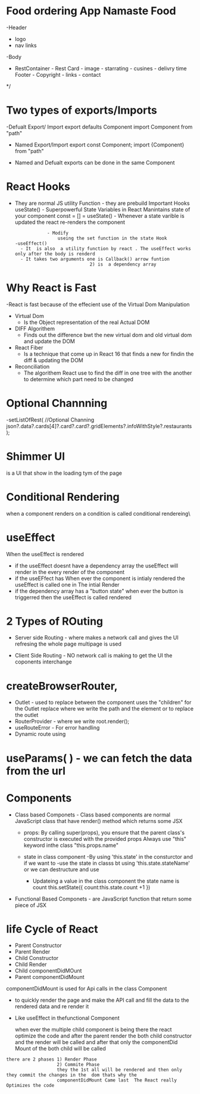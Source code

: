 # Food ordering App Namaste Food

-Header

- logo
- nav links

-Body

- RestContainer - Rest Card - image - starrating - cusines - delivry time
  Footer - Copyright - links - contact

\*/

# Two types of exports/Imports

-Defualt Export/ Import
export defaults Component
import Component from "path"

- Named Export/Import
  export const Component;
  import {Component} from "path"

- Named and Defualt exports can be done in the same Component

# React Hooks

- They are normal JS utility Function - they are prebuild
  Important Hooks
  useState() - Superpowerful State Variables in React
  Manintains state of your component
  const = [] = useState() - Whenever a state varible is updated the react re-renders the component

                  - Modify
                      useing the set function in the state Hook
      -useEffect()
        - It  is also  a utility function by react . The useEffect works only after the body is renderd
        - It takes two arguments one is Callback() arrow funtion
                                  2) is  a dependency array

# Why React is Fast

-React is fast because of the effecient use of the Virtual Dom Manipulation

- Virtual Dom
  - Is the Object representation of the real Actual DOM
- DIFF Algorithem
  - Finds out the difference bwt the new virtual dom and old virtual dom and update the DOM
- React Fiber
  - Is a technique that come up in React 16 that finds a new for findin the diff & updating the DOM
- Reconciliation
  - The algorithem React use to find the diff in one tree with the another to determine which part need to be changed

# Optional Channning

-setListOfRest(
//Optional Channing
json?.data?.cards[4]?.card?.card?.gridElements?.infoWithStyle?.restaurants
);

# Shimmer UI

is a UI that show in the loading tym of the page

# Conditional Rendering

when a component renders on a condition is called conditional rendereing\

# useEffect

When the useEffect is rendered

- if the useEffect doesnt have a dependency array the useEffect will render in the every render of the component
- if the useEFfect has When ever the component is intialy rendered the useEffect is called one in The intial Render
- if the dependency array has a "button state" when ever the button is triggerred then the useEffect is called rendered

# 2 Types of ROuting

- Server side Routing - where makes a network call and gives the UI refresing the whole page multipage is used

- Client Side Routing - NO network call is making to get the UI the coponents interchange

# createBrowserRouter,

- Outlet - used to replace between the component uses the "children" for the Outlet replace where we write the path and the element or to replace the outlet
- RouterProvider - where we write
  root.render(<RouterProvider router={appRouter} />);
- useRouteError - For error handling
- Dynamic route using

# useParams( ) - we can fetch the data from the url

# Components

- Class based Componets - Class based components are normal JavaScript class that have render() method which returns some JSX

  - props:
    By calling super(props), you ensure that the parent class's constructor is executed with the provided props
    Always use "this" keyword inthe class "this.props.name"

  - state in class component
    -By using 'this.state' in the consturctor and if we want to
    -use the state in classs
    bt using 'this.state.stateName' or we can destructure and use
    - Updateing a value in the class component the state name is count
      this.setState({
      count:this.state.count +1
      })

- Functional Based Componets - are JavaScript function that return some piece of JSX

# life Cycle of React

- Parent Constructor
- Parent Render
- Child Constructor
- Child Render
- Child componentDidMOunt
- Parent componentDidMount

componentDidMount is used for Api calls in the class Component
- to quickly render the page and make the API call and fill the data to the rendered data and re render it 
- Like useEffect in thefunctional Component

  when ever the multiple child component is being there the react optimize the code and 
    after the parent render the both child constructor and the render will be called and after that only the
    componentDid Mount of the both child will be called
<!--     
    - Parent Constructor
    - Parent Render

    - First Constructor
    - First Render

    - Second Constructor
    - Second Render

Dom Is Updated 
---------------
    - First componentDidMOunt
    - Second componentDidMOunt

    - Parent componentDidMount   -->

    there are 2 phases 1) Render Phase  
                       2) Commite Phase
                       they the 1st all will be rendered and then only they commit the changes in the  dom thats why the 
                       componentDidMount Came last  The React really Optimizes the code
